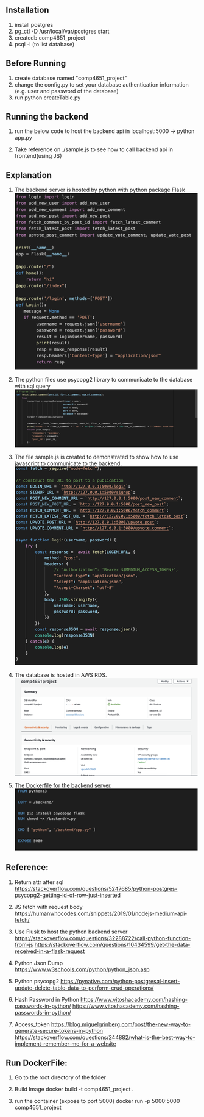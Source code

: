 Installation
------------
1. install postgres
2. pg_ctl -D /usr/local/var/postgres start
3. createdb comp4651_project
4. psql -l (to list database)

Before Running
-------------------
1. create database named "comp4651_project"
2. change the config.py to set your database authentication information (e.g. user and password of the database)
3. run python createTable.py

Running the backend
--------------------
1. run the below code to host the backend api in localhost:5000
-> python app.py

2. Take reference on ./sample.js to see how to call backend api in frontend(using JS)

Explanation
--------------------

1. The backend server is hosted by python with python package Flask
![Image of app-py.png](./screenshot/app-py.png)

2. The python files use psycopg2 library to communicate to the database with sql query 
![Image of psycopg2](./screenshot/psycopg2.png)

3. The file sample.js is created to demonstrated to show how to use javascript to communicate to the backend.
![Image of sample-js.png](./screenshot/sample-js.png)

4. The database is hosted in AWS RDS. 
![Image of ams-rds.png](./screenshot/ams-rds.png)

5. The Dockerfile for the backend server.
![Image of DockerFile.png](./screenshot/DockerFile.png)





Reference:
---------------------
1. Return attr after sql
https://stackoverflow.com/questions/5247685/python-postgres-psycopg2-getting-id-of-row-just-inserted

2. JS fetch with request body
https://humanwhocodes.com/snippets/2019/01/nodejs-medium-api-fetch/

3. Use Flusk to host the python backend server
https://stackoverflow.com/questions/32288722/call-python-function-from-js
https://stackoverflow.com/questions/10434599/get-the-data-received-in-a-flask-request

4. Python Json Dump 
https://www.w3schools.com/python/python_json.asp

5. Python psycopg2
https://pynative.com/python-postgresql-insert-update-delete-table-data-to-perform-crud-operations/

6. Hash Password in Python
https://www.vitoshacademy.com/hashing-passwords-in-python/
https://www.vitoshacademy.com/hashing-passwords-in-python/

7. Access_token
https://blog.miguelgrinberg.com/post/the-new-way-to-generate-secure-tokens-in-python
https://stackoverflow.com/questions/244882/what-is-the-best-way-to-implement-remember-me-for-a-website


Run DockerFile:
----------------------
1. Go to the root directory of the folder

2. Build Image
docker build -t comp4651_project .

3. run the container (expose to port 5000)
docker run -p 5000:5000 comp4651_project

